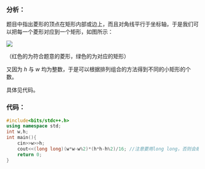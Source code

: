 ### 分析：

题目中指出菱形的顶点在矩形内部或边上，而且对角线平行于坐标轴，于是我们可以把每一个菱形对应到一个矩形，如图所示：

![](https://www.pnglog.com/WJqCZn.png)

（红色的为符合题意的菱形，绿色的为对应的矩形）

又因为 $h$ 与 $w$ 均为整数，于是可以根据排列组合的方法得到不同的小矩形的个数。

具体见代码。

### 代码：

```cpp
#include<bits/stdc++.h>
using namespace std;
int w,h;
int main(){ 
	cin>>w>>h;
	cout<<(long long)(w*w-w%2)*(h*h-h%2)/16; //注意要用long long，否则会爆范围
	return 0;
}
```
